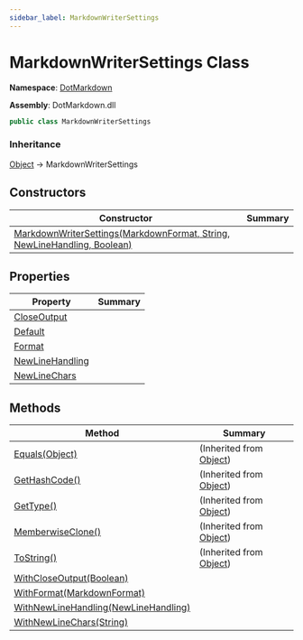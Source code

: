 ```yaml
---
sidebar_label: MarkdownWriterSettings
---
```


# MarkdownWriterSettings Class

**Namespace**: [DotMarkdown](../index.md)

**Assembly**: DotMarkdown\.dll

```csharp
public class MarkdownWriterSettings
```

### Inheritance

[Object](https://docs.microsoft.com/en-us/dotnet/api/system.object) &#x2192; MarkdownWriterSettings

## Constructors

| Constructor | Summary |
| ----------- | ------- |
| [MarkdownWriterSettings(MarkdownFormat, String, NewLineHandling, Boolean)](-ctor/index.md) | |

## Properties

| Property | Summary |
| -------- | ------- |
| [CloseOutput](CloseOutput/index.md) | |
| [Default](Default/index.md) | |
| [Format](Format/index.md) | |
| [NewLineHandling](NewLineHandling/index.md) | |
| [NewLineChars](NewLineChars/index.md) | |

## Methods

| Method | Summary |
| ------ | ------- |
| [Equals(Object)](https://docs.microsoft.com/en-us/dotnet/api/system.object.equals) |  \(Inherited from [Object](https://docs.microsoft.com/en-us/dotnet/api/system.object)\) |
| [GetHashCode()](https://docs.microsoft.com/en-us/dotnet/api/system.object.gethashcode) |  \(Inherited from [Object](https://docs.microsoft.com/en-us/dotnet/api/system.object)\) |
| [GetType()](https://docs.microsoft.com/en-us/dotnet/api/system.object.gettype) |  \(Inherited from [Object](https://docs.microsoft.com/en-us/dotnet/api/system.object)\) |
| [MemberwiseClone()](https://docs.microsoft.com/en-us/dotnet/api/system.object.memberwiseclone) |  \(Inherited from [Object](https://docs.microsoft.com/en-us/dotnet/api/system.object)\) |
| [ToString()](https://docs.microsoft.com/en-us/dotnet/api/system.object.tostring) |  \(Inherited from [Object](https://docs.microsoft.com/en-us/dotnet/api/system.object)\) |
| [WithCloseOutput(Boolean)](WithCloseOutput/index.md) | |
| [WithFormat(MarkdownFormat)](WithFormat/index.md) | |
| [WithNewLineHandling(NewLineHandling)](WithNewLineHandling/index.md) | |
| [WithNewLineChars(String)](WithNewLineChars/index.md) | |

